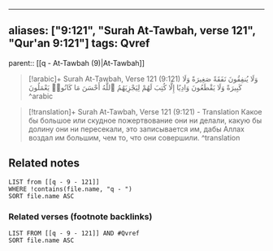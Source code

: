 
---
aliases: ["9:121", "Surah At-Tawbah, verse 121", "Qur'an 9:121"]
tags: Qvref
---

parent:: [[q - At-Tawbah (9)|At-Tawbah]]

> [!arabic]+ Surah At-Tawbah, Verse 121 (9:121)
> <span class="quran-arabic">وَلَا يُنفِقُونَ نَفَقَةً صَغِيرَةً وَلَا كَبِيرَةً وَلَا يَقْطَعُونَ وَادِيًا إِلَّا كُتِبَ لَهُمْ لِيَجْزِيَهُمُ ٱللَّهُ أَحْسَنَ مَا كَانُوا۟ يَعْمَلُونَ</span>
^arabic

> [!translation]+ Surah At-Tawbah, Verse 121 (9:121) - Translation
> Какое бы большое или скудное пожертвование они ни делали, какую бы долину они ни пересекали, это записывается им, дабы Аллах воздал им большим, чем то, что они совершили.
^translation



## Related notes
```dataview
LIST from [[q - 9 - 121]]
WHERE !contains(file.name, "q - ")
SORT file.name ASC
```

### Related verses (footnote backlinks)
```dataview
LIST FROM [[q - 9 - 121]] AND #Qvref
SORT file.name ASC
```

